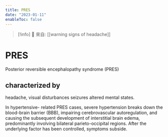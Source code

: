 ```yaml
---
title: PRES
date: "2023-01-11"
enableToc: false
---
```


> [!info]
> 🌱 來自: [[warning signs of headache]]

# PRES

Posterior reversible encephalopathy syndrome (PRES)
## characterized by
headache,
visual disturbances
seizures
altered mental states.

In hypertensive- related PRES cases, severe hypertension breaks down the blood-brain barrier (BBB), impairing cerebrovascular autoregulation, and causing the subsequent development of interstitial brain edema, predominantly involving bilateral parieto-occipital regions. After the underlying factor has been controlled, symptoms subside.
